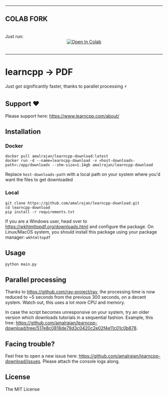 <hr/>

## COLAB FORK
<br/>
Just run: 
<div align="center"><a href="https://colab.research.google.com/github/egemenertugrul/learncpp-download/blob/master/LearnCPP_PDF.ipynb" target="_parent"><img src="https://colab.research.google.com/assets/colab-badge.svg" alt="Open In Colab"/></a></div>
<br/><hr/>

# learncpp -> PDF 

Just got significantly faster, thanks to parallel processing ⚡

## Support ❤️

Please support here: https://www.learncpp.com/about/


## Installation

### Docker

```
docker pull amalrajan/learncpp-download:latest
docker run -d --name=learncpp-download -v <host-downloads-path>:/app/downloads --shm-size=1.14gb amalrajan/learncpp-download
```

Replace `host-downloads-path` with a local path on your system where you'd want the files to get downloaded

### Local 

```
git clone https://github.com/amalrajan/learncpp-download.git
cd learncpp-download
pip install -r requirements.txt
```

If you are a Windows user, head over to https://wkhtmltopdf.org/downloads.html and configure the package.
On Linux/MacOS system, you should install this package using your package manager: `wkhtmltopdf`


## Usage

```
python main.py
```

## Parallel processing

Thanks to https://github.com/ray-project/ray, the processing time is now reduced to ~5 seconds from the previous 300 seconds, on a decent system.
Watch out, this uses a lot more CPU and memory.

<!-- ![image](https://raw.githubusercontent.com/amalrajan/learncpp-download/master/screenshots/Screenshot%202022-02-25%20145949.png) -->

In case the script becomes unresponsive on your system, try an older version which downloads tutorials in a sequential fashion. Example, this tree: https://github.com/amalrajan/learncpp-download/tree/517e8c0818de79d3c0420c2e02f4e11c01c0b878.

## Facing trouble?

Feel free to open a new issue here: https://github.com/amalrajan/learncpp-download/issues. Please attach the console logs along.

## License

The MIT License
